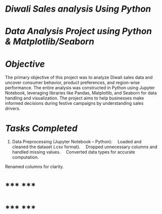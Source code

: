 # ***Diwali Sales analysis Using Python***   
# ***Data Analysis Project using Python & Matplotlib/Seaborn***  
# ***Objective***  
The primary objective of this project was to analyze Diwali sales data and uncover consumer behavior, product preferences, and region-wise performance. The entire analysis was constructed in Python using Jupyter Notebook, leveraging libraries like Pandas, Matplotlib, and Seaborn for data handling and visualization. The project aims to help businesses make informed decisions during festive campaigns by understanding sales drivers.  
# ***Tasks Completed***  
1. Data Preprocessing (Jupyter Notebook – Python):
&emsp;Loaded and cleaned the dataset (.csv format).
&emsp;Dropped unnecessary columns and handled missing values.
&emsp;Converted data types for accurate computation.

Renamed columns for clarity.
# *** ***  
# *** ***  
